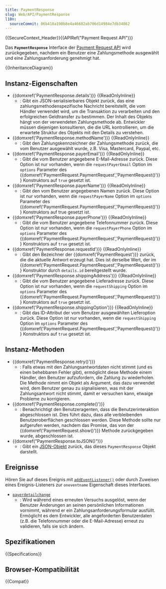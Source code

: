 ```yaml
---
title: PaymentResponse
slug: Web/API/PaymentResponse
l10n:
  sourceCommit: 06b418a190b8e4a46682ab706d14984e7db34862
---
```


{{SecureContext_Header}}{{APIRef("Payment Request API")}}

Das **`PaymentResponse`** Interface der [Payment Request API](/de/docs/Web/API/Payment_Request_API) wird zurückgegeben, nachdem ein Benutzer eine Zahlungsmethode ausgewählt und eine Zahlungsanforderung genehmigt hat.

{{InheritanceDiagram}}

## Instanz-Eigenschaften

- {{domxref('PaymentResponse.details')}} {{ReadOnlyInline}}
  - : Gibt ein JSON-serialisierbares Objekt zurück, das eine zahlungsmethodenspezifische Nachricht bereitstellt, die vom Händler verwendet wird, um die Transaktion zu verarbeiten und den erfolgreichen Geldtransfer zu bestimmen. Der Inhalt des Objekts hängt von der verwendeten Zahlungsmethode ab. Entwickler müssen diejenigen konsultieren, die die URL kontrollieren, um die erwartete Struktur des Objekts mit den Details zu verstehen.
- {{domxref('PaymentResponse.methodName')}} {{ReadOnlyInline}}
  - : Gibt den Zahlungskennzeichner der Zahlungsmethode zurück, die vom Benutzer ausgewählt wurde, z.B. Visa, Mastercard, Paypal, etc.
- {{domxref('PaymentResponse.payerEmail')}} {{ReadOnlyInline}}
  - : Gibt die vom Benutzer angegebene E-Mail-Adresse zurück. Diese Option ist nur vorhanden, wenn die `requestPayerEmail` Option im `options` Parameter des {{domxref('PaymentRequest.PaymentRequest','PaymentRequest()')}} Konstruktors auf `true` gesetzt ist.
- {{domxref('PaymentResponse.payerName')}} {{ReadOnlyInline}}
  - : Gibt den vom Benutzer angegebenen Namen zurück. Diese Option ist nur vorhanden, wenn die `requestPayerName` Option im `options` Parameter des {{domxref('PaymentRequest.PaymentRequest','PaymentRequest()')}} Konstruktors auf true gesetzt ist.
- {{domxref('PaymentResponse.payerPhone')}} {{ReadOnlyInline}}
  - : Gibt die vom Benutzer angegebene Telefonnummer zurück. Diese Option ist nur vorhanden, wenn die `requestPayerPhone` Option im `options` Parameter des {{domxref('PaymentRequest.PaymentRequest','PaymentRequest()')}} Konstruktors auf `true` gesetzt ist.
- {{domxref('PaymentResponse.requestId')}} {{ReadOnlyInline}}
  - : Gibt den Bezeichner der {{domxref('PaymentRequest')}} zurück, die die aktuelle Antwort erzeugt hat. Dies ist derselbe Wert, der im {{domxref('PaymentRequest.PaymentRequest','PaymentRequest()')}} Konstruktor durch `details.id` bereitgestellt wurde.
- {{domxref('PaymentResponse.shippingAddress')}} {{ReadOnlyInline}}
  - : Gibt die vom Benutzer angegebene Lieferadresse zurück. Diese Option ist nur vorhanden, wenn die `requestShipping` Option im `options` Parameter des {{domxref('PaymentRequest.PaymentRequest','PaymentRequest()')}} Konstruktors auf `true` gesetzt ist.
- {{domxref('PaymentResponse.shippingOption')}} {{ReadOnlyInline}}
  - : Gibt das ID-Attribut der vom Benutzer ausgewählten Lieferoption zurück. Diese Option ist nur vorhanden, wenn die `requestShipping` Option im `options` Parameter des {{domxref('PaymentRequest.PaymentRequest','PaymentRequest()')}} Konstruktors auf `true` gesetzt ist.

## Instanz-Methoden

- {{domxref('PaymentResponse.retry()')}}
  - : Falls etwas mit den Zahlungsantwortdaten nicht stimmt (und es einen behebbaren Fehler gibt), ermöglicht diese Methode einem Händler, den Benutzer aufzufordern, die Zahlung zu wiederholen. Die Methode nimmt ein Objekt als Argument, das dazu verwendet wird, dem Benutzer genau zu signalisieren, was mit der Zahlungsantwort nicht stimmt, damit er versuchen kann, etwaige Probleme zu korrigieren.
- {{domxref('PaymentResponse.complete()')}}
  - : Benachrichtigt den Benutzeragenten, dass die Benutzerinteraktion abgeschlossen ist. Dies führt dazu, dass alle verbleibenden Benutzeroberflächen geschlossen werden. Diese Methode sollte nur aufgerufen werden, nachdem das Promise, das von der {{domxref('PaymentRequest.show()')}} Methode zurückgegeben wurde, abgeschlossen ist.
- {{domxref("PaymentResponse.toJSON()")}}
  - : Gibt ein [JSON-Objekt](/de/docs/Web/JavaScript/Reference/Global_Objects/JSON) zurück, das dieses `PaymentResponse` Objekt darstellt.

## Ereignisse

Hören Sie auf dieses Ereignis mit [`addEventListener()`](/de/docs/Web/API/EventTarget/addEventListener) oder durch Zuweisen eines Ereignis-Listeners zur `oneventname` Eigenschaft dieses Interfaces.

- [`payerdetailchange`](/de/docs/Web/API/PaymentResponse/payerdetailchange_event)
  - : Wird während eines erneuten Versuchs ausgelöst, wenn der Benutzer Änderungen an seinen persönlichen Informationen vornimmt, während er ein Zahlungsanforderungsformular ausfüllt. Ermöglicht es dem Entwickler, alle angeforderten Benutzerdaten (z.B. die Telefonnummer oder die E-Mail-Adresse) erneut zu validieren, falls sie sich ändern.

## Spezifikationen

{{Specifications}}

## Browser-Kompatibilität

{{Compat}}
